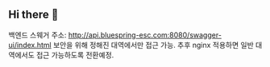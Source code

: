 ## Hi there 👋
백엔드 스웨거 주소: http://api.bluespring-esc.com:8080/swagger-ui/index.html
보안을 위해 정해진 대역에서만 접근 가능. 추후 nginx 적용하면 일반 대역에서도 접근 가능하도록 전환예정.
<!--

**Here are some ideas to get you started:**

🙋‍♀️ A short introduction - what is your organization all about?
🌈 Contribution guidelines - how can the community get involved?
👩‍💻 Useful resources - where can the community find your docs? Is there anything else the community should know?
🍿 Fun facts - what does your team eat for breakfast?
🧙 Remember, you can do mighty things with the power of [Markdown](https://docs.github.com/github/writing-on-github/getting-started-with-writing-and-formatting-on-github/basic-writing-and-formatting-syntax)
-->
